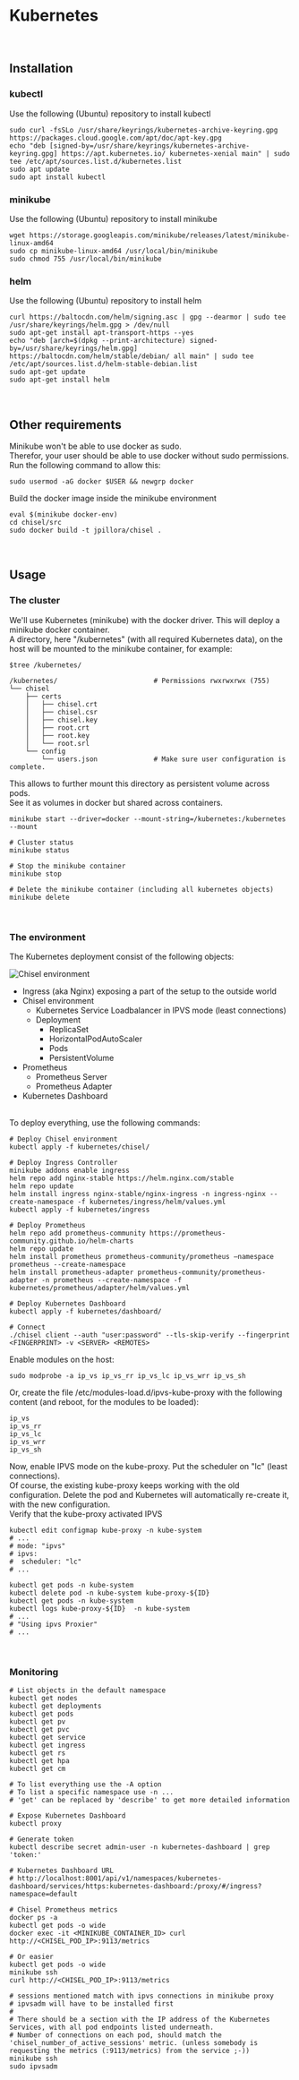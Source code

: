 # Kubernetes

&nbsp;
## Installation

### kubectl

Use the following (Ubuntu) repository to install kubectl 
```
sudo curl -fsSLo /usr/share/keyrings/kubernetes-archive-keyring.gpg https://packages.cloud.google.com/apt/doc/apt-key.gpg
echo "deb [signed-by=/usr/share/keyrings/kubernetes-archive-keyring.gpg] https://apt.kubernetes.io/ kubernetes-xenial main" | sudo tee /etc/apt/sources.list.d/kubernetes.list
sudo apt update
sudo apt install kubectl
```

### minikube
Use the following (Ubuntu) repository to install minikube 

```
wget https://storage.googleapis.com/minikube/releases/latest/minikube-linux-amd64
sudo cp minikube-linux-amd64 /usr/local/bin/minikube
sudo chmod 755 /usr/local/bin/minikube
```

### helm
Use the following (Ubuntu) repository to install helm

```
curl https://baltocdn.com/helm/signing.asc | gpg --dearmor | sudo tee /usr/share/keyrings/helm.gpg > /dev/null
sudo apt-get install apt-transport-https --yes
echo "deb [arch=$(dpkg --print-architecture) signed-by=/usr/share/keyrings/helm.gpg] https://baltocdn.com/helm/stable/debian/ all main" | sudo tee /etc/apt/sources.list.d/helm-stable-debian.list
sudo apt-get update
sudo apt-get install helm
```

&nbsp;  
## Other requirements

Minikube won't be able to use docker as sudo.  
Therefor, your user should be able to use docker without sudo permissions.  
Run the following command to allow this:

```
sudo usermod -aG docker $USER && newgrp docker
```

Build the docker image inside the minikube environment

```
eval $(minikube docker-env)
cd chisel/src
sudo docker build -t jpillora/chisel .
```

&nbsp;  
## Usage

### The cluster

We'll use Kubernetes (minikube) with the docker driver. This will deploy a minikube docker container.  
A directory, here "/kubernetes" (with all required Kubernetes data), on the host will be mounted to the minikube container, for example:

```
$tree /kubernetes/

/kubernetes/ 						# Permissions rwxrwxrwx (755)
└── chisel
    ├── certs
    │   ├── chisel.crt
    │   ├── chisel.csr
    │   ├── chisel.key
    │   ├── root.crt
    │   ├── root.key
    │   └── root.srl
    └── config
        └── users.json				# Make sure user configuration is complete.
```

This allows to further mount this directory as persistent volume across pods.  
See it as volumes in docker but shared across containers.

```
minikube start --driver=docker --mount-string=/kubernetes:/kubernetes --mount

# Cluster status
minikube status
 
# Stop the minikube container
minikube stop
 
# Delete the minikube container (including all kubernetes objects)
minikube delete
```

&nbsp; 
### The environment


The Kubernetes deployment consist of the following objects:

![Chisel environment](https://www.weave.works/assets/images/blt0ac8a1e3751df7e9/k8s-hpa.png)

* Ingress (aka Nginx) exposing a part of the setup to the outside world
* Chisel environment
    * Kubernetes Service Loadbalancer in IPVS mode (least connections)
    * Deployment
        * ReplicaSet
        * HorizontalPodAutoScaler
        * Pods
        * PersistentVolume
* Prometheus
    * Prometheus Server 
    * Prometheus Adapter
* Kubernetes Dashboard

&nbsp;  
To deploy everything, use the following commands:

```
# Deploy Chisel environment
kubectl apply -f kubernetes/chisel/
 
# Deploy Ingress Controller
minikube addons enable ingress
helm repo add nginx-stable https://helm.nginx.com/stable
helm repo update
helm install ingress nginx-stable/nginx-ingress -n ingress-nginx --create-namespace -f kubernetes/ingress/helm/values.yml
kubectl apply -f kubernetes/ingress
 
# Deploy Prometheus
helm repo add prometheus-community https://prometheus-community.github.io/helm-charts
helm repo update
helm install prometheus prometheus-community/prometheus –namespace prometheus --create-namespace
helm install prometheus-adapter prometheus-community/prometheus-adapter -n prometheus --create-namespace -f kubernetes/prometheus/adapter/helm/values.yml
 
# Deploy Kubernetes Dashboard
kubectl apply -f kubernetes/dashboard/
 
# Connect
./chisel client --auth "user:password" --tls-skip-verify --fingerprint <FINGERPRINT> -v <SERVER> <REMOTES>
```

Enable modules on the host:

```
sudo modprobe -a ip_vs ip_vs_rr ip_vs_lc ip_vs_wrr ip_vs_sh
```

Or, create the file /etc/modules-load.d/ipvs-kube-proxy with the following content (and reboot, for the modules to be loaded):

```
ip_vs
ip_vs_rr
ip_vs_lc
ip_vs_wrr
ip_vs_sh
```

Now, enable IPVS mode on the kube-proxy. Put the scheduler on "lc" (least connections).  
Of course, the existing kube-proxy keeps working with the old configuration. Delete the pod and Kubernetes will automatically re-create it, with the new configuration.  
Verify that the kube-proxy activated IPVS

```
kubectl edit configmap kube-proxy -n kube-system
# ...
# mode: "ipvs"
# ipvs:
#  scheduler: "lc"
# ...
 
kubectl get pods -n kube-system
kubectl delete pod -n kube-system kube-proxy-${ID}
kubectl get pods -n kube-system
kubectl logs kube-proxy-${ID}  -n kube-system
# ...
# "Using ipvs Proxier"
# ...
```

&nbsp; 
### Monitoring

```
# List objects in the default namespace
kubectl get nodes
kubectl get deployments
kubectl get pods
kubectl get pv
kubectl get pvc
kubectl get service
kubectl get ingress
kubectl get rs
kubectl get hpa
kubectl get cm
 
# To list everything use the -A option
# To list a specific namespace use -n ...
# 'get' can be replaced by 'describe' to get more detailed information
 
# Expose Kubernetes Dashboard
kubectl proxy
 
# Generate token
kubectl describe secret admin-user -n kubernetes-dashboard | grep 'token:'
 
# Kubernetes Dashboard URL
# http://localhost:8001/api/v1/namespaces/kubernetes-dashboard/services/https:kubernetes-dashboard:/proxy/#/ingress?namespace=default
 
# Chisel Prometheus metrics
docker ps -a
kubectl get pods -o wide
docker exec -it <MINIKUBE_CONTAINER_ID> curl http://<CHISEL_POD_IP>:9113/metrics
 
# Or easier
kubectl get pods -o wide
minikube ssh
curl http://<CHISEL_POD_IP>:9113/metrics
 
# sessions mentioned match with ipvs connections in minikube proxy
# ipvsadm will have to be installed first
#
# There should be a section with the IP address of the Kubernetes Services, with all pod endpoints listed underneath.
# Number of connections on each pod, should match the 'chisel_number_of_active_sessions' metric. (unless somebody is requesting the metrics (:9113/metrics) from the service ;-))
minikube ssh
sudo ipvsadm
```

